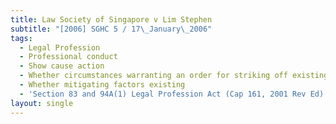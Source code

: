 ```yaml
---
title: Law Society of Singapore v Lim Stephen
subtitle: "[2006] SGHC 5 / 17\_January\_2006"
tags:
  - Legal Profession
  - Professional conduct
  - Show cause action
  - Whether circumstances warranting an order for striking off existing
  - Whether mitigating factors existing
  - 'Section 83 and 94A(1) Legal Profession Act (Cap 161, 2001 Rev Ed)'
layout: single
---
```



